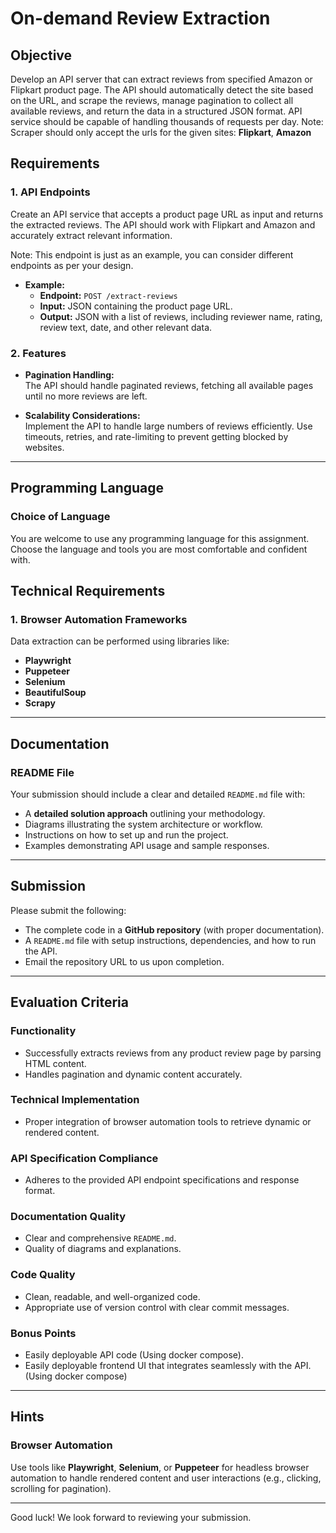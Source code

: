 # On-demand Review Extraction

## Objective

Develop an API server that can extract reviews from specified Amazon or Flipkart product page. The API should automatically detect the site based on the URL, and scrape the reviews, manage pagination to collect all available reviews, and return the data in a structured JSON format.
API service should be capable of handling thousands of requests per day.
Note: Scraper should only accept the urls for the given sites: **Flipkart**, **Amazon**


## Requirements

### 1. API Endpoints

Create an API service that accepts a product page URL as input and returns the extracted reviews. The API should work with Flipkart and Amazon and accurately extract relevant information.

Note: This endpoint is just as an example, you can consider different endpoints as per your design.

- **Example:**
  - **Endpoint:** `POST /extract-reviews`
  - **Input:** JSON containing the product page URL.
  - **Output:** JSON with a list of reviews, including reviewer name, rating, review text, date, and other relevant data.

### 2. Features

- **Pagination Handling:**  
  The API should handle paginated reviews, fetching all available pages until no more reviews are left.

- **Scalability Considerations:**  
  Implement the API to handle large numbers of reviews efficiently. Use timeouts, retries, and rate-limiting to prevent getting blocked by websites.

---

## Programming Language

### Choice of Language

You are welcome to use any programming language for this assignment. Choose the language and tools you are most comfortable and confident with.


## Technical Requirements

### 1. Browser Automation Frameworks
Data extraction can be performed using libraries like:
- **Playwright**
- **Puppeteer**
- **Selenium**
- **BeautifulSoup**
- **Scrapy**

---

## Documentation

### README File
Your submission should include a clear and detailed `README.md` file with:
- A **detailed solution approach** outlining your methodology.
- Diagrams illustrating the system architecture or workflow.
- Instructions on how to set up and run the project.
- Examples demonstrating API usage and sample responses.

---

## Submission

Please submit the following:
- The complete code in a **GitHub repository** (with proper documentation).
- A `README.md` file with setup instructions, dependencies, and how to run the API.
- Email the repository URL to us upon completion.

---

## Evaluation Criteria

### Functionality
- Successfully extracts reviews from any product review page by parsing HTML content.
- Handles pagination and dynamic content accurately.

### Technical Implementation
- Proper integration of browser automation tools to retrieve dynamic or rendered content.

### API Specification Compliance
- Adheres to the provided API endpoint specifications and response format.

### Documentation Quality
- Clear and comprehensive `README.md`.
- Quality of diagrams and explanations.

### Code Quality
- Clean, readable, and well-organized code.
- Appropriate use of version control with clear commit messages.

### Bonus Points
- Easily deployable API code (Using docker compose).
- Easily deployable frontend UI that integrates seamlessly with the API. (Using docker compose)

---

## Hints

### Browser Automation
Use tools like **Playwright**, **Selenium**, or **Puppeteer** for headless browser automation to handle rendered content and user interactions (e.g., clicking, scrolling for pagination).

---

Good luck! We look forward to reviewing your submission.
